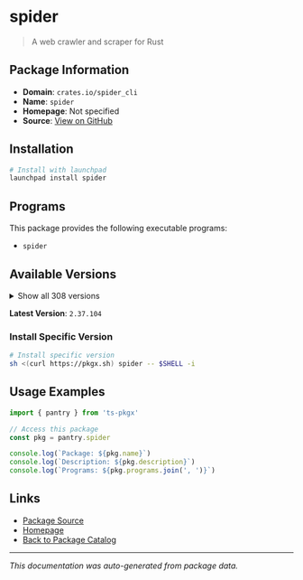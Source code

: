 # spider

> A web crawler and scraper for Rust

## Package Information

- **Domain**: `crates.io/spider_cli`
- **Name**: `spider`
- **Homepage**: Not specified
- **Source**: [View on GitHub](https://github.com/pkgxdev/pantry/tree/main/projects/crates.io/spider_cli/package.yml)

## Installation

```bash
# Install with launchpad
launchpad install spider
```

## Programs

This package provides the following executable programs:

- `spider`

## Available Versions

<details>
<summary>Show all 308 versions</summary>

- `2.37.104`, `2.37.91`, `2.37.90`, `2.37.89`, `2.37.79`
- `2.37.73`, `2.37.54`, `2.37.53`, `2.37.52`, `2.37.51`
- `2.37.18`, `2.37.13`, `2.37.6`, `2.37.2`, `2.37.1`
- `2.36.123`, `2.36.117`, `2.36.112`, `2.36.105`, `2.36.98`
- `2.36.94`, `2.36.77`, `2.36.73`, `2.36.69`, `2.36.67`
- `2.36.63`, `2.36.61`, `2.36.53`, `2.36.34`, `2.36.6`
- `2.36.5`, `2.36.2`, `2.35.18`, `2.35.13`, `2.35.5`
- `2.35.4`, `2.34.5`, `2.34.3`, `2.34.2`, `2.33.11`
- `2.33.1`, `2.33.0`, `2.32.9`, `2.32.6`, `2.32.3`
- `2.32.2`, `2.32.1`, `2.31.8`, `2.31.4`, `2.31.1`
- `2.30.23`, `2.30.3`, `2.30.1`, `2.28.3`, `2.28.2`
- `2.28.0`, `2.27.66`, `2.27.63`, `2.27.57`, `2.27.50`
- `2.27.47`, `2.27.45`, `2.27.44`, `2.27.27`, `2.27.26`
- `2.27.25`, `2.27.17`, `2.27.16`, `2.27.15`, `2.27.14`
- `2.27.13`, `2.27.8`, `2.27.5`, `2.27.3`, `2.27.2`
- `2.27.0`, `2.26.27`, `2.26.25`, `2.26.19`, `2.26.17`
- `2.26.12`, `2.26.11`, `2.26.3`, `2.26.1`, `2.26.0`
- `2.25.3`, `2.25.1`, `2.25.0`, `2.24.14`, `2.24.13`
- `2.24.12`, `2.24.11`, `2.24.10`, `2.24.9`, `2.24.8`
- `2.24.7`, `2.24.6`, `2.23.6`, `2.23.2`, `2.22.19`
- `2.22.17`, `2.22.15`, `2.22.14`, `2.22.13`, `2.22.12`
- `2.22.11`, `2.22.10`, `2.22.8`, `2.22.7`, `2.22.6`
- `2.22.5`, `2.22.2`, `2.21.33`, `2.21.31`, `2.21.27`
- `2.21.25`, `2.21.21`, `2.21.18`, `2.21.15`, `2.21.11`
- `2.21.5`, `2.21.0`, `2.20.6`, `2.20.5`, `2.19.0`
- `2.18.0`, `2.16.0`, `2.15.0`, `2.14.0`, `2.13.100`
- `2.13.99`, `2.13.97`, `2.13.96`, `2.13.95`, `2.13.93`
- `2.13.89`, `2.13.88`, `2.13.84`, `2.13.82`, `2.13.80`
- `2.13.78`, `2.13.76`, `2.13.74`, `2.13.64`, `2.13.63`
- `2.13.57`, `2.13.56`, `2.13.50`, `2.13.47`, `2.13.45`
- `2.13.36`, `2.13.33`, `2.13.32`, `2.13.31`, `2.13.30`
- `2.13.21`, `2.13.20`, `2.13.5`, `2.13.3`, `2.13.0`
- `2.12.12`, `2.12.10`, `2.12.9`, `2.12.6`, `2.12.5`
- `2.12.4`, `2.12.1`, `2.11.20`, `2.11.19`, `2.11.18`
- `2.11.17`, `2.11.16`, `2.11.15`, `2.11.14`, `2.11.12`
- `2.11.8`, `2.11.6`, `2.11.2`, `2.11.1`, `2.11.0`
- `2.10.27`, `2.10.26`, `2.10.24`, `2.10.23`, `2.10.22`
- `2.10.21`, `2.10.20`, `2.10.19`, `2.10.14`, `2.10.13`
- `2.10.11`, `2.10.10`, `2.10.9`, `2.10.8`, `2.10.6`
- `2.10.4`, `2.10.3`, `2.10.0`, `2.9.15`, `2.9.9`
- `2.9.8`, `2.9.6`, `2.9.4`, `2.9.3`, `2.9.2`
- `2.9.0`, `2.8.29`, `2.8.27`, `2.8.26`, `2.8.25`
- `2.8.23`, `2.8.22`, `2.8.21`, `2.8.20`, `2.8.18`
- `2.8.15`, `2.8.14`, `2.8.13`, `2.8.12`, `2.8.10`
- `2.8.8`, `2.8.7`, `2.8.6`, `2.8.5`, `2.8.4`
- `2.8.3`, `2.7.1`, `2.6.34`, `2.6.33`, `2.6.32`
- `2.6.27`, `2.6.22`, `2.6.15`, `2.6.14`, `2.6.11`
- `2.6.10`, `2.6.9`, `2.6.8`, `2.6.7`, `2.6.5`
- `2.6.4`, `2.6.2`, `2.6.1`, `2.6.0`, `2.5.3`
- `2.5.2`, `2.5.1`, `2.5.0`, `2.4.1`, `2.4.0`
- `2.3.5`, `2.3.3`, `2.3.1`, `2.3.0`, `2.2.18`
- `2.2.16`, `2.2.15`, `2.2.14`, `2.2.13`, `2.2.12`
- `2.2.11`, `2.2.10`, `2.2.6`, `2.2.5`, `2.2.4`
- `2.2.3`, `2.2.2`, `2.2.1`, `2.1.9`, `2.1.8`
- `2.1.3`, `2.1.2`, `2.0.20`, `2.0.18`, `2.0.17`
- `2.0.15`, `2.0.14`, `2.0.13`, `2.0.6`, `2.0.5`
- `2.0.3`, `2.0.2`, `2.0.1`, `1.99.30`, `1.99.28`
- `1.99.27`, `1.99.24`, `1.99.21`, `1.99.20`, `1.99.19`
- `1.99.18`, `1.99.17`, `1.99.16`, `1.99.15`, `1.99.10`
- `1.99.9`, `1.99.8`, `1.99.7`, `1.99.5`, `1.99.4`
- `1.99.3`, `1.99.2`, `1.99.1`, `1.99.0`, `1.98.8`
- `1.98.7`, `1.98.6`, `1.98.4`

</details>

**Latest Version**: `2.37.104`

### Install Specific Version

```bash
# Install specific version
sh <(curl https://pkgx.sh) spider -- $SHELL -i
```

## Usage Examples

```typescript
import { pantry } from 'ts-pkgx'

// Access this package
const pkg = pantry.spider

console.log(`Package: ${pkg.name}`)
console.log(`Description: ${pkg.description}`)
console.log(`Programs: ${pkg.programs.join(', ')}`)
```

## Links

- [Package Source](https://github.com/pkgxdev/pantry/tree/main/projects/crates.io/spider_cli/package.yml)
- [Homepage](#)
- [Back to Package Catalog](../../../package-catalog.md)

---

*This documentation was auto-generated from package data.*
